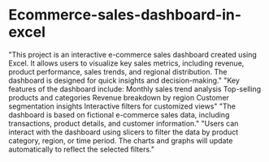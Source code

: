 # Ecommerce-sales-dashboard-in-excel
"This project is an interactive e-commerce sales dashboard created using Excel. It allows users to visualize key sales metrics, including revenue, product performance, sales trends, and regional distribution. The dashboard is designed for quick insights and decision-making."
"Key features of the dashboard include:
Monthly sales trend analysis
Top-selling products and categories
Revenue breakdown by region
Customer segmentation insights
Interactive filters for customized views"
"The dashboard is based on fictional e-commerce sales data, including transactions, product details, and customer information."
"Users can interact with the dashboard using slicers to filter the data by product category, region, or time period. The charts and graphs will update automatically to reflect the selected filters."
